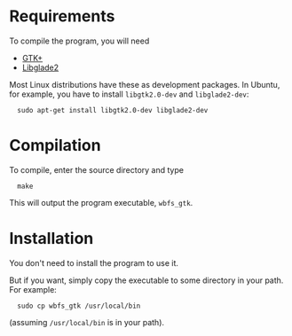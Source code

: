 # Requirements #

To compile the program, you will need

  * [GTK+](http://www.gtk.org/)
  * [Libglade2](http://www.jamesh.id.au/software/libglade/)

Most Linux distributions have these as development packages. In Ubuntu, for example, you have to install `libgtk2.0-dev` and `libglade2-dev`:

```
  sudo apt-get install libgtk2.0-dev libglade2-dev
```

# Compilation #

To compile, enter the source directory and type

```
  make
```

This will output the program executable, `wbfs_gtk`.

# Installation #

You don't need to install the program to use it.

But if you want, simply copy the executable to some directory in your path. For example:

```
  sudo cp wbfs_gtk /usr/local/bin
```

(assuming `/usr/local/bin` is in your path).